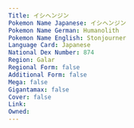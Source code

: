 ```yaml
---
﻿Title: イシヘンジン
Pokemon Name Japanese: イシヘンジン
Pokemon Name German: Humanolith
Pokemon Name English: Stonjourner
Language Card: Japanese
National Dex Number: 874
Region: Galar
Regional Form: false
Additional Form: false
Mega: false
Gigantamax: false
Cover: false
Link: 
Owned: 
---
```

